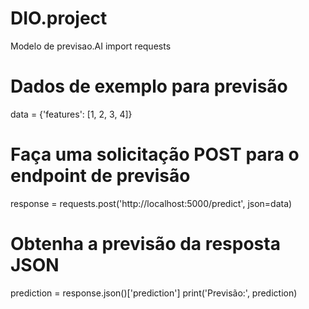 # DIO.project
Modelo de previsao.AI
import requests

# Dados de exemplo para previsão
data = {'features': [1, 2, 3, 4]}

# Faça uma solicitação POST para o endpoint de previsão
response = requests.post('http://localhost:5000/predict', json=data)

# Obtenha a previsão da resposta JSON
prediction = response.json()['prediction']
print('Previsão:', prediction)
